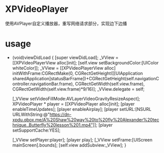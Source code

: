 # XPVideoPlayer

使用AVPlayer自定义播放器，重写网络请求部分，实现边下边播

# usage
- (void)viewDidLoad {
    [super viewDidLoad];
    _VView = [[XPVideoPlayerView alloc]init];
    [self.view setBackgroundColor:[UIColor whiteColor]];
    _VView = [[XPVideoPlayerView alloc] initWithFrame:CGRectMake(0, CGRectGetHeight([[UIApplication sharedApplication]statusBarFrame])+CGRectGetHeight(self.navigationController.navigationBar.frame), CGRectGetWidth(self.view.frame), CGRectGetWidth(self.view.frame)*9/16)];
    _VView.delegate = self;
    
    [_VView setVideoFillMode:AVLayerVideoGravityResizeAspect];
    XPVideoPlayer * player = [[XPVideoPlayer alloc]init];
    [player enableTimeUpdates];
    [player enableAirplay];
    [player setURL:[NSURL URLWithString:@"https://dn-xpdu.qbox.me/A%20Shaw%20way%20to%20fly%20Alexander%20technique..Butterfly%20lesson%201.mp4"]];
    [player setSupportCache:YES];
    
    [_VView setPlayer:player];
    [player play];
    [_VView setFrame:[UIScreen mainScreen].bounds];
    [self.view addSubview:_VView];
}
